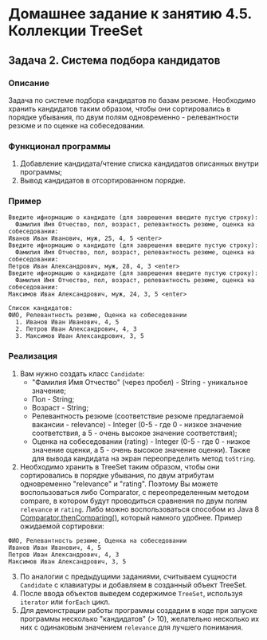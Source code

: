 # Домашнее задание к занятию 4.5. Коллекции TreeSet
## Задача 2. Система подбора кандидатов

### Описание
Задача по системе подбора кандидатов по базам резюме. 
Необходимо хранить кандидатов таким образом, чтобы они сортировались в порядке убывания, по двум полям одновременно - релевантности резюме и по оценке на собеседовании.

### Функционал программы
1. Добавление кандидата/чтение списка кандидатов описанных внутри программы;
2. Вывод кандидатов в отсортированном порядке.

### Пример
```
Введите ифнормацию о кандидате (для заврешения введите пустую строку):
  Фамилия Имя Отчество, пол, возраст, релевантность резюме, оценка на собеседовании:
Иванов Иван Иванович, муж, 25, 4, 5 <enter>
Введите ифнормацию о кандидате (для заврешения введите пустую строку):
  Фамилия Имя Отчество, пол, возраст, релевантность резюме, оценка на собеседовании:
Петров Иван Александрович, муж, 28, 4, 3 <enter>
Введите ифнормацию о кандидате (для заврешения введите пустую строку):
  Фамилия Имя Отчество, пол, возраст, релевантность резюме, оценка на собеседовании:
Максимов Иван Александрович, муж, 24, 3, 5 <enter>

Список кандидатов:
ФИО, Релевантность резюме, Оценка на собеседовании
  1. Иванов Иван Иванович, 4, 5
  2. Петров Иван Александрович, 4, 3
  3. Максимов Иван Александрович, 3, 5 
```

### Реализация
1. Вам нужно создать класс `Candidate`:
    * "Фамилия Имя Отчество" (через пробел) - String - уникальное значение;
    * Пол - String;
    * Возраст - String;
    * Релевантность резюме (соответствие резюме предлагаемой вакансии - relevance) - Integer (0-5 - где 0 - низкое значение соответствия, а 5 - очень высокое значение соответствия);
    * Оценка на собеседовании (rating) - Integer (0-5 - где 0 - низкое значение оценки, а 5 - очень высокое значение оценки).
Также для вывода кандидата на экран переопределить метод `toString`.
2. Необходимо хранить в TreeSet таким образом, чтобы они сортировались в порядке убывания, по двум атрибутам одновременно "relevance" и "rating".
Поэтому Вы можете воспользоваться либо Comparator, с переопределенным методом compare, в котором будут проводиться сравнения по двум полям `relevance` и `rating`.
Либо можно воспользоваться способом из Java 8 [Comparator.thenComparing()](https://howtodoinjava.com/sort/sort-on-multiple-fields/), который намного удобнее.
Пример ожидаемой сортировки:
  ```
  ФИО, Релевантность резюме, Оценка на собеседовании
  Иванов Иван Иванович, 4, 5 
  Петров Иван Александрович, 4, 3 
  Максимов Иван Александрович, 3, 5 
  ```
3. По аналогии с предыдущими заданиями, считываем сущности `Candidate` с клавиатуры и добавляем в созданный объект TreeSet.
4. После ввода объектов выведем содержимое `TreeSet`, используя `iterator` или `forEach` цикл.
5. Для демонстрации работы программы создадим в коде при запуске программы несколько "кандидатов" (> 10), желательно несколько их них с одинаковым значением `relevance` для лучшего понимания.
